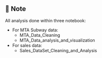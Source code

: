 ## 🚧 Note
All analysis done within three notebook:
- For MTA Subway data:
  - MTA_Data_Cleaning
  - MTA_Data_analysis_and_visualization
- For sales data:
  - Sales_DataSet_Cleaning_and_Analysis
